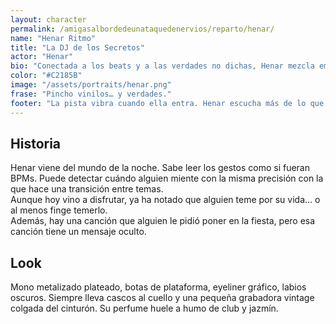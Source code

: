 ```yaml
---
layout: character
permalink: /amigasalbordedeunataquedenervios/reparto/henar/
name: "Henar Ritmo"
title: "La DJ de los Secretos"
actor: "Henar"
bio: "Conectada a los beats y a las verdades no dichas, Henar mezcla emociones como quien hace un buen set."
color: "#C2185B"
image: "/assets/portraits/henar.png"
frase: "Pincho vinilos… y verdades."
footer: "La pista vibra cuando ella entra. Henar escucha más de lo que parece… incluso cuando los cascos están apagados."
---
```


## Historia

Henar viene del mundo de la noche. Sabe leer los gestos como si fueran BPMs. Puede detectar cuándo alguien miente con la misma precisión con la que hace una transición entre temas.  
Aunque hoy vino a disfrutar, ya ha notado que alguien teme por su vida… o al menos finge temerlo.  
Además, hay una canción que alguien le pidió poner en la fiesta, pero esa canción tiene un mensaje oculto.

## Look

Mono metalizado plateado, botas de plataforma, eyeliner gráfico, labios oscuros. Siempre lleva cascos al cuello y una pequeña grabadora vintage colgada del cinturón. Su perfume huele a humo de club y jazmín.
